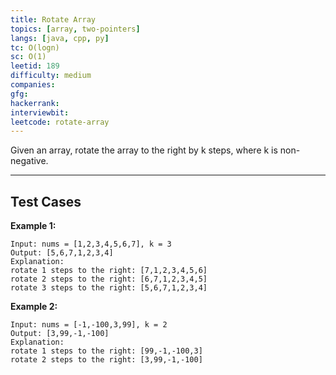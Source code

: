 ```yaml
---
title: Rotate Array
topics: [array, two-pointers]
langs: [java, cpp, py]
tc: O(logn)
sc: O(1)
leetid: 189
difficulty: medium
companies: 
gfg: 
hackerrank: 
interviewbit: 
leetcode: rotate-array
---
```


Given an array, rotate the array to the right by k steps, where k is non-negative.

---

## Test Cases

**Example 1:** 
```
Input: nums = [1,2,3,4,5,6,7], k = 3
Output: [5,6,7,1,2,3,4]
Explanation:
rotate 1 steps to the right: [7,1,2,3,4,5,6]
rotate 2 steps to the right: [6,7,1,2,3,4,5]
rotate 3 steps to the right: [5,6,7,1,2,3,4]
```

**Example 2:** 
```
Input: nums = [-1,-100,3,99], k = 2
Output: [3,99,-1,-100]
Explanation: 
rotate 1 steps to the right: [99,-1,-100,3]
rotate 2 steps to the right: [3,99,-1,-100]
```